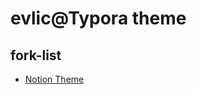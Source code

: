 # evlic@Typora theme

## fork-list
- [Notion Theme](https://github.com/adrian-fuertes/typora-notion-theme)
